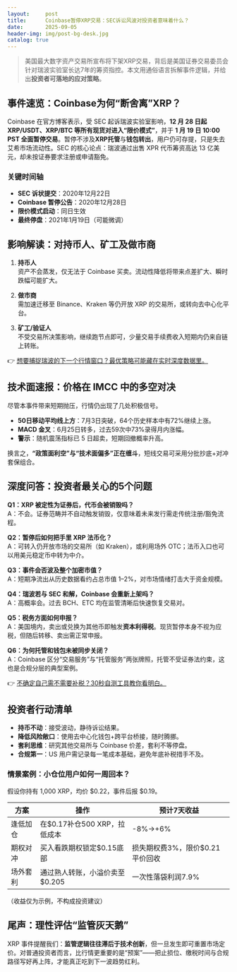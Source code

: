 ```yaml
---
layout:     post
title:      Coinbase暂停XRP交易：SEC诉讼风波对投资者意味着什么？
date:       2025-09-05
header-img: img/post-bg-desk.jpg
catalog: true
---
```


> 美国最大数字资产交易所宣布将下架XRP交易，背后是美国证券交易委员会针对瑞波实验室长达7年的筹资指控。本文用通俗语言拆解事件逻辑，并给出**投资者可落地的应对策略**。

## 事件速览：Coinbase为何“断舍离”XRP？

Coinbase 在官方博客表示，受 SEC 起诉瑞波实验室影响，**12 月 28 日起 XRP/USDT、XRP/BTC 等所有现货对进入“限价模式”**，并于 **1 月 19 日 10:00 PST 全面暂停交易**。暂停不涉及**XRP托管**与**钱包转出**，用户仍可存提，只是失去艾希市场流动性。SEC 的核心论点：瑞波通过出售 XPR 代币筹资高达 13 亿美元，却未按证券要求注册或申请豁免。

### 关键时间轴

- **SEC 诉状提交**：2020年12月22日  
- **Coinbase 暂停公告**：2020年12月28日  
- **限价模式启动**：同日生效  
- **最终停盘**：2021年1月19日（可能微调）

## 影响解读：对持币人、矿工及做市商

1. **持币人**  
   资产不会蒸发，仅无法于 Coinbase 买卖。流动性降低将带来点差扩大、瞬时跌幅可能扩大。
2. **做市商**  
   需加速迁移至 Binance、Kraken 等仍开放 XRP 的交易所，或转向去中心化平台。

3. **矿工/验证人**  
   不受交易所决策影响，继续跑节点即可，少量交易手续费收入短期内仍来自链上转账。

👉 [想要捕捉瑞波的下一个行情窗口？最优策略可能藏在实时深度数据里。](https://okxdog.com/)

## 技术面速报：价格在 IMCC 中的多空对决

尽管本事件带来短期抛压，行情仍出现了几处积极信号。

- **50日移动平均线上方**：7月3日突破，64个历史样本中有72%继续上涨。  
- **MACD 金叉**：6月25日转多，过去59次中73%录得月内涨幅。  
- **警示**：随机震荡指标已 5 日超卖，短期回撤概率升高。

换言之，**“政策面利空”与“技术面偏多”正在缠斗**，短线交易可采用分批抄底+对冲套保组合。

## 深度问答：投资者最关心的5个问题

**Q1：XRP 被定性为证券后，代币会被销毁吗？**  
A：不会。证券范畴并不自动触发销毁，仅意味着未来发行需走传统注册/豁免流程。

**Q2：暂停后如何把手里 XRP 法币化？**  
A：可转入仍开放市场的交易所（如 Kraken），或利用场外 OTC；法币入口也可以用美元稳定币中转为中介。

**Q3：事件会否波及整个加密市值？**  
A：短期净流出从历史数据看约占总市值 1–2%，对市场情绪打击大于资金规模。

**Q4：瑞波若与 SEC 和解，Coinbase 会重新上架吗？**  
A：高概率会。过去 BCH、ETC 均在监管清晰后快速恢复交易对。

**Q5：税务方面如何申报？**  
A：美国境内，卖出或兑换为其他币即触发**资本利得税**。现货暂停本身不视为应税，但随后转移、卖出需正常申报。

**Q6：为何托管和钱包未被同步关闭？**  
A：Coinbase 区分“交易服务”与“托管服务”两张牌照，托管不受证券法约束，这也是合规分层的典型案例。

👉 [不确定自己需不需要补税？30秒自测工具教你看明白。](https://okxdog.com/)

## 投资者行动清单

- **持币不动**：接受波动，静待诉讼结果。  
- **降低风险敞口**：使用去中心化钱包+跨平台桥接，随时腾挪。  
- **套利思维**：研究其他交易所与 Coinbase 价差，套利不等停盘。  
- **合规第一**：US 用户需记录每一笔成本基础，避免年底补税措手不及。  

### 情景案例：小仓位用户如何一周回本？

假设你持有 1,000 XRP，均价 $0.22，事件后报 $0.19。

| 方案 | 操作 | 预计7天收益 |
|---|---|---|
| 逢低加仓 | 在$0.17补仓500 XRP，拉低成本 | -8%→+6% |
| 期权对冲 | 买入看跌期权锁定$0.15底部 | 损失期权费3%，限价$0.21平价回收 |
| 场外套利 | 通过熟人转账，小溢价卖至$0.205 | 一次性落袋利润7.9% |

（收益仅为示例，不构成投资建议）

## 尾声：理性评估“监管灰天鹅”

XRP 事件提醒我们：**监管逻辑往往滞后于技术创新**，但一旦发生即可重置市场定价。对普通投资者而言，比行情更重要的是“预案”——把止损位、缴税时间与合规路径写好再上阵，才能真正吃到下一波趋势红利。